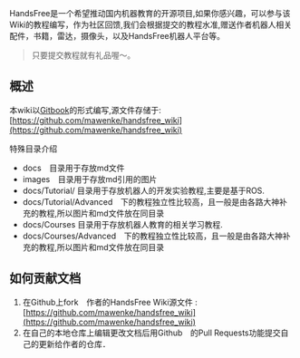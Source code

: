 
HandsFree是一个希望推动国内机器教育的开源项目,如果你感兴趣，可以参与该Wiki的教程编写，作为社区回馈,我们会根据提交的教程水准,赠送作者机器人相关配件，书籍，雷达，摄像头，以及HandsFree机器人平台等。 

> 只要提交教程就有礼品喔～。

## 概述

本wiki以[Gitbook](https://www.gitbook.com)的形式编写,源文件存储于: [https://github.com/mawenke/handsfree_wiki](https://github.com/mawenke/handsfree_wiki)

特殊目录介绍
* docs　目录用于存放md文件
* images　目录用于存放md引用的图片
* docs/Tutorial/ 目录用于存放机器人的开发实验教程,主要是基于ROS.
* docs/Tutorial/Advanced　下的教程独立性比较高，且一般是由各路大神补充的教程,所以图片和md文件放在同目录
* docs/Courses 目录用于存放机器人教育的相关学习教程.
* docs/Courses/Advanced　下的教程独立性比较高，且一般是由各路大神补充的教程,所以图片和md文件放在同目录

## 如何贡献文档
1. 在Github上fork　作者的HandsFree Wiki源文件 :  [https://github.com/mawenke/handsfree_wiki](https://github.com/mawenke/handsfree_wiki)
2. 在自己的本地仓库上编辑更改文档后用Github　的Pull Requests功能提交自己的更新给作者的仓库．

